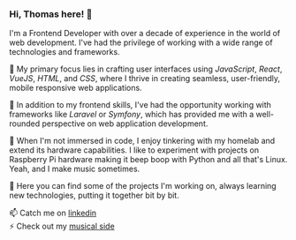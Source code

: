 ### Hi, Thomas here! 👋


I'm a Frontend Developer with over a decade of experience in the world of web development. 
I've had the privilege of working with a wide range of technologies and frameworks. 

🚀 My primary focus lies in crafting user interfaces using *JavaScript*, *React*, *VueJS*, *HTML*, and *CSS*, where I thrive in creating seamless, user-friendly, mobile responsive web applications.

👯 In addition to my frontend skills, I've had the opportunity working with frameworks like *Laravel* or *Symfony*, which has provided me with a well-rounded perspective on web application development.

🔭 When I'm not immersed in code, I enjoy tinkering with my homelab and extend its hardware capabilities. I like to experiment with projects on Raspberry Pi hardware making it beep boop with  Python and all that's Linux. Yeah, and I make music sometimes. 

🌟 Here you can find some of the projects I'm working on, always learning new technologies, putting it together bit by bit.


📫 Catch me on [linkedin](https://www.linkedin.com/in/thomasbertok/)\
⚡ Check out my [musical side](https://soundcloud.com/innerstorm)
